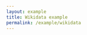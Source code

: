 ```yaml
---
layout: example
title: Wikidata example
permalink: /example/wikidata
---
```

<script type="text/javascript">//<![CDATA[
    let layoutData = {"cells":[{"id":"link_7e8007203a9ee7c6","type":"link","typeId":"http://www.wikidata.org/prop/direct/P527","source":{"id":"http://www.wikidata.org/entity/Q80250"},"target":{"id":"http://www.wikidata.org/entity/Q623"},"vertices":[]},{"id":"link_2808bc7bb9d96a62","type":"link","typeId":"http://www.wikidata.org/prop/direct/P527","source":{"id":"http://www.wikidata.org/entity/Q153"},"target":{"id":"http://www.wikidata.org/entity/Q556"},"vertices":[]},{"id":"link_02b978d31300016b","type":"link","typeId":"http://www.wikidata.org/prop/direct/P527","source":{"id":"http://www.wikidata.org/entity/Q153"},"target":{"id":"http://www.wikidata.org/entity/Q623"},"vertices":[]},{"id":"link_348580eee6a2e761","type":"link","typeId":"http://www.wikidata.org/prop/direct/P527","source":{"id":"http://www.wikidata.org/entity/Q14982"},"target":{"id":"http://www.wikidata.org/entity/Q556"},"vertices":[]},{"id":"link_63466671c8f2b66a","type":"link","typeId":"http://www.wikidata.org/prop/direct/P527","source":{"id":"http://www.wikidata.org/entity/Q14982"},"target":{"id":"http://www.wikidata.org/entity/Q623"},"vertices":[]},{"id":"link_09c27bba481c011e","type":"link","typeId":"http://www.wikidata.org/prop/direct/P527","source":{"id":"http://www.wikidata.org/entity/Q14985"},"target":{"id":"http://www.wikidata.org/entity/Q623"},"vertices":[]},{"id":"link_1d27e7dae52726d9","type":"link","typeId":"http://www.wikidata.org/prop/direct/P527","source":{"id":"http://www.wikidata.org/entity/Q16391"},"target":{"id":"http://www.wikidata.org/entity/Q623"},"vertices":[]},{"id":"link_19128b0b4c485065","type":"link","typeId":"http://www.wikidata.org/prop/direct/P527","source":{"id":"http://www.wikidata.org/entity/Q47512"},"target":{"id":"http://www.wikidata.org/entity/Q556"},"vertices":[]},{"id":"link_215aae5eb7f5c783","type":"link","typeId":"http://www.wikidata.org/prop/direct/P527","source":{"id":"http://www.wikidata.org/entity/Q47512"},"target":{"id":"http://www.wikidata.org/entity/Q623"},"vertices":[]},{"id":"link_d30fdf3a493b94e5","type":"link","typeId":"http://www.wikidata.org/prop/direct/P527","source":{"id":"http://www.wikidata.org/entity/Q76904"},"target":{"id":"http://www.wikidata.org/entity/Q623"},"vertices":[]},{"id":"link_41925f7fea638632","type":"link","typeId":"http://www.wikidata.org/prop/direct/P527","source":{"id":"http://www.wikidata.org/entity/Q150440"},"target":{"id":"http://www.wikidata.org/entity/Q623"},"vertices":[]},{"id":"link_f9d8f9741ba19ac2","type":"link","typeId":"http://www.wikidata.org/prop/direct/P527","source":{"id":"http://www.wikidata.org/entity/Q161233"},"target":{"id":"http://www.wikidata.org/entity/Q556"},"vertices":[]},{"id":"link_3aa0cb089873a2d5","type":"link","typeId":"http://www.wikidata.org/prop/direct/P527","source":{"id":"http://www.wikidata.org/entity/Q161233"},"target":{"id":"http://www.wikidata.org/entity/Q623"},"vertices":[]},{"id":"link_872a86e70be668c4","type":"link","typeId":"http://www.wikidata.org/prop/direct/P527","source":{"id":"http://www.wikidata.org/entity/Q184832"},"target":{"id":"http://www.wikidata.org/entity/Q623"},"vertices":[]},{"id":"link_4fb5db481c0a6786","type":"link","typeId":"http://www.wikidata.org/prop/direct/P527","source":{"id":"http://www.wikidata.org/entity/Q201382"},"target":{"id":"http://www.wikidata.org/entity/Q623"},"vertices":[]},{"id":"link_9e7f520d935a75c8","type":"link","typeId":"http://www.wikidata.org/prop/direct/P527","source":{"id":"http://www.wikidata.org/entity/Q209354"},"target":{"id":"http://www.wikidata.org/entity/Q623"},"vertices":[]},{"id":"link_daeb30c37656be49","type":"link","typeId":"http://www.wikidata.org/prop/direct/P527","source":{"id":"http://www.wikidata.org/entity/Q310957"},"target":{"id":"http://www.wikidata.org/entity/Q623"},"vertices":[]},{"id":"link_44819df53ef047a7","type":"link","typeId":"http://www.wikidata.org/prop/direct/P527","source":{"id":"http://www.wikidata.org/entity/Q407473"},"target":{"id":"http://www.wikidata.org/entity/Q623"},"vertices":[]},{"id":"link_035122704e1168a2","type":"link","typeId":"http://www.wikidata.org/prop/direct/P527","source":{"id":"http://www.wikidata.org/entity/Q407775"},"target":{"id":"http://www.wikidata.org/entity/Q623"},"vertices":[]},{"id":"link_38b9495dcc52ee0e","type":"link","typeId":"http://www.wikidata.org/prop/direct/P527","source":{"id":"http://www.wikidata.org/entity/Q410882"},"target":{"id":"http://www.wikidata.org/entity/Q623"},"vertices":[]},{"id":"link_ec6a64e4381e0538","type":"link","typeId":"http://www.wikidata.org/prop/direct/P527","source":{"id":"http://www.wikidata.org/entity/Q423083"},"target":{"id":"http://www.wikidata.org/entity/Q623"},"vertices":[]},{"id":"link_ad682b4e87327b8e","type":"link","typeId":"http://www.wikidata.org/prop/direct/P527","source":{"id":"http://www.wikidata.org/entity/Q898983"},"target":{"id":"http://www.wikidata.org/entity/Q623"},"vertices":[]},{"id":"link_cd365cee0db7a84c","type":"link","typeId":"http://www.wikidata.org/prop/direct/P527","source":{"id":"http://www.wikidata.org/entity/Q912189"},"target":{"id":"http://www.wikidata.org/entity/Q623"},"vertices":[]},{"id":"link_b074532a0fa4bfc5","type":"link","typeId":"http://www.wikidata.org/prop/direct/P527","source":{"id":"http://www.wikidata.org/entity/Q153"},"target":{"id":"http://www.wikidata.org/entity/Q629"},"vertices":[]},{"id":"link_a5862c588a722c97","type":"link","typeId":"http://www.wikidata.org/prop/direct/P527","source":{"id":"http://www.wikidata.org/entity/Q14982"},"target":{"id":"http://www.wikidata.org/entity/Q629"},"vertices":[]},{"id":"link_c2242d4d1b0b241e","type":"link","typeId":"http://www.wikidata.org/prop/direct/P527","source":{"id":"http://www.wikidata.org/entity/Q14985"},"target":{"id":"http://www.wikidata.org/entity/Q629"},"vertices":[]},{"id":"link_5989cbf1526c2d3a","type":"link","typeId":"http://www.wikidata.org/prop/direct/P527","source":{"id":"http://www.wikidata.org/entity/Q16391"},"target":{"id":"http://www.wikidata.org/entity/Q629"},"vertices":[]},{"id":"link_6c90833cb7dff47b","type":"link","typeId":"http://www.wikidata.org/prop/direct/P527","source":{"id":"http://www.wikidata.org/entity/Q47512"},"target":{"id":"http://www.wikidata.org/entity/Q629"},"vertices":[]},{"id":"link_8ae9639fefbbdd13","type":"link","typeId":"http://www.wikidata.org/prop/direct/P527","source":{"id":"http://www.wikidata.org/entity/Q161233"},"target":{"id":"http://www.wikidata.org/entity/Q629"},"vertices":[]},{"id":"link_ecff16a965813b25","type":"link","typeId":"http://www.wikidata.org/prop/direct/P527","source":{"id":"http://www.wikidata.org/entity/Q184832"},"target":{"id":"http://www.wikidata.org/entity/Q629"},"vertices":[]},{"id":"link_51bfac3f199dcfc9","type":"link","typeId":"http://www.wikidata.org/prop/direct/P527","source":{"id":"http://www.wikidata.org/entity/Q209354"},"target":{"id":"http://www.wikidata.org/entity/Q629"},"vertices":[]},{"id":"link_e695e0b9fb01834b","type":"link","typeId":"http://www.wikidata.org/prop/direct/P527","source":{"id":"http://www.wikidata.org/entity/Q407473"},"target":{"id":"http://www.wikidata.org/entity/Q629"},"vertices":[]},{"id":"link_c5aa2af35c3fc020","type":"link","typeId":"http://www.wikidata.org/prop/direct/P527","source":{"id":"http://www.wikidata.org/entity/Q407775"},"target":{"id":"http://www.wikidata.org/entity/Q629"},"vertices":[]},{"id":"link_6c47b6bba819d988","type":"link","typeId":"http://www.wikidata.org/prop/direct/P527","source":{"id":"http://www.wikidata.org/entity/Q410882"},"target":{"id":"http://www.wikidata.org/entity/Q629"},"vertices":[]},{"id":"http://www.wikidata.org/entity/Q556","type":"element","size":{"width":202,"height":130},"angle":0,"isExpanded":false,"position":{"x":847,"y":1223}},{"id":"http://www.wikidata.org/entity/Q623","type":"element","size":{"width":202,"height":250},"angle":0,"isExpanded":false,"position":{"x":1852,"y":94}},{"id":"http://www.wikidata.org/entity/Q80250","type":"element","size":{"width":135,"height":62},"angle":0,"isExpanded":false,"position":{"x":1622,"y":847}},{"id":"http://www.wikidata.org/entity/Q153","type":"element","size":{"width":202,"height":187},"angle":0,"isExpanded":false,"position":{"x":951,"y":776}},{"id":"http://www.wikidata.org/entity/Q14982","type":"element","size":{"width":143,"height":62},"angle":0,"isExpanded":false,"position":{"x":746,"y":797}},{"id":"http://www.wikidata.org/entity/Q14985","type":"element","size":{"width":139,"height":62},"angle":0,"isExpanded":false,"position":{"x":1308,"y":234}},{"id":"http://www.wikidata.org/entity/Q16391","type":"element","size":{"width":108,"height":62},"angle":0,"isExpanded":false,"position":{"x":1263,"y":69}},{"id":"http://www.wikidata.org/entity/Q47512","type":"element","size":{"width":202,"height":393},"angle":0,"isExpanded":false,"position":{"x":450,"y":530}},{"id":"http://www.wikidata.org/entity/Q76904","type":"element","size":{"width":202,"height":581},"angle":0,"isExpanded":false,"position":{"x":2061,"y":416}},{"id":"http://www.wikidata.org/entity/Q150440","type":"element","size":{"width":84,"height":62},"angle":0,"isExpanded":false,"position":{"x":2271,"y":287}},{"id":"http://www.wikidata.org/entity/Q151733","type":"element","size":{"width":112,"height":62},"angle":0,"isExpanded":false,"position":{"x":2013,"y":1247}},{"id":"http://www.wikidata.org/entity/Q158539","type":"element","size":{"width":240,"height":62},"angle":0,"isExpanded":false,"position":{"x":2332,"y":785}},{"id":"http://www.wikidata.org/entity/Q161233","type":"element","size":{"width":202,"height":343},"angle":0,"isExpanded":false,"position":{"x":1311,"y":640}},{"id":"http://www.wikidata.org/entity/Q161503","type":"element","size":{"width":138,"height":62},"angle":0,"isExpanded":false,"position":{"x":2413,"y":429}},{"id":"http://www.wikidata.org/entity/Q161532","type":"element","size":{"width":89,"height":62},"angle":0,"isExpanded":false,"position":{"x":2442,"y":308}},{"id":"http://www.wikidata.org/entity/Q184832","type":"element","size":{"width":111,"height":62},"angle":0,"isExpanded":false,"position":{"x":1298,"y":165}},{"id":"http://www.wikidata.org/entity/Q194207","type":"element","size":{"width":202,"height":263},"angle":0,"isExpanded":false,"position":{"x":2248,"y":1321}},{"id":"http://www.wikidata.org/entity/Q201382","type":"element","size":{"width":131,"height":62},"angle":0,"isExpanded":false,"position":{"x":1536,"y":754}},{"id":"http://www.wikidata.org/entity/Q202218","type":"element","size":{"width":65,"height":62},"angle":0,"isExpanded":false,"position":{"x":2460,"y":699}},{"id":"http://www.wikidata.org/entity/Q209354","type":"element","size":{"width":203,"height":62},"angle":0,"isExpanded":false,"position":{"x":1162,"y":-265}},{"id":"http://www.wikidata.org/entity/Q211433","type":"element","size":{"width":128,"height":62},"angle":0,"isExpanded":false,"position":{"x":2415,"y":543}},{"id":"http://www.wikidata.org/entity/Q310957","type":"element","size":{"width":108,"height":62},"angle":0,"isExpanded":false,"position":{"x":2252,"y":187}},{"id":"http://www.wikidata.org/entity/Q407473","type":"element","size":{"width":145,"height":62},"angle":0,"isExpanded":false,"position":{"x":1250,"y":-48}},{"id":"http://www.wikidata.org/entity/Q407775","type":"element","size":{"width":160,"height":62},"angle":0,"isExpanded":false,"position":{"x":1307,"y":323}},{"id":"http://www.wikidata.org/entity/Q410882","type":"element","size":{"width":176,"height":62},"angle":0,"isExpanded":false,"position":{"x":1185,"y":-363}},{"id":"http://www.wikidata.org/entity/Q413328","type":"element","size":{"width":128,"height":62},"angle":0,"isExpanded":false,"position":{"x":2270,"y":1167}},{"id":"http://www.wikidata.org/entity/Q414553","type":"element","size":{"width":120,"height":62},"angle":0,"isExpanded":false,"position":{"x":2366,"y":622}},{"id":"http://www.wikidata.org/entity/Q419330","type":"element","size":{"width":184,"height":62},"angle":0,"isExpanded":false,"position":{"x":2247,"y":982}},{"id":"http://www.wikidata.org/entity/Q421458","type":"element","size":{"width":164,"height":62},"angle":0,"isExpanded":false,"position":{"x":2333,"y":1089}},{"id":"http://www.wikidata.org/entity/Q423083","type":"element","size":{"width":151,"height":62},"angle":0,"isExpanded":false,"position":{"x":1217,"y":-162}},{"id":"http://www.wikidata.org/entity/Q898983","type":"element","size":{"width":94,"height":62},"angle":0,"isExpanded":false,"position":{"x":1760,"y":731}},{"id":"http://www.wikidata.org/entity/Q912189","type":"element","size":{"width":155,"height":62},"angle":0,"isExpanded":false,"position":{"x":1839,"y":849}},{"id":"http://www.wikidata.org/entity/Q2283186","type":"element","size":{"width":210,"height":62},"angle":0,"isExpanded":false,"position":{"x":2011,"y":1108}},{"id":"http://www.wikidata.org/entity/Q2509768","type":"element","size":{"width":211,"height":62},"angle":0,"isExpanded":false,"position":{"x":2295,"y":1247}},{"id":"http://www.wikidata.org/entity/Q3758615","type":"element","size":{"width":156,"height":62},"angle":0,"isExpanded":false,"position":{"x":2390,"y":883}},{"id":"http://www.wikidata.org/entity/Q629","type":"element","size":{"width":202,"height":240},"angle":0,"isExpanded":false,"position":{"x":810,"y":191}},{"id":"link_1144da441b3d1004","type":"link","typeId":"http://www.wikidata.org/prop/direct/P527","source":{"id":"http://www.wikidata.org/entity/Q423083"},"target":{"id":"http://www.wikidata.org/entity/Q629"},"vertices":[]}]};
//]]> 
</script>   
<script type="text/javascript">//<![CDATA[
    window.onload=function(){
    function onWorkspaceMounted(workspace) {
        if (!workspace) { return; }
    
        const model = workspace.getModel();
            
        model.importLayout({
            layoutData,        
            dataProvider: new Ontodia.SparqlDataProvider({
                endpointUrl: 'https://library-ontodia-org.herokuapp.com/wikidata',
                imagePropertyUris: [                
                    'http://www.wikidata.org/prop/direct/P18',
                    'http://www.wikidata.org/prop/direct/P154',
                ],
                queryMethod: Ontodia.SparqlQueryMethod.POST
            }, Ontodia.WikidataSettings),
        });
    }
    
    const props = {
        ref: onWorkspaceMounted, 
        onSaveDiagram: workspace => {
            const {layoutData} = workspace.getModel().exportLayout();
            console.log(JSON.stringify(layoutData))        
        }   
    };
    
    const container = document.getElementById('ontodia-container');
    ReactDOM.render(React.createElement(Ontodia.Workspace, props), container)

}//]]> 

</script>    

